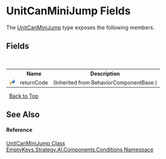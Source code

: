 # UnitCanMiniJump Fields
 

The <a href="T_EmptyKeys_Strategy_AI_Components_Conditions_UnitCanMiniJump">UnitCanMiniJump</a> type exposes the following members.


## Fields
&nbsp;<table><tr><th></th><th>Name</th><th>Description</th></tr><tr><td>![Protected field](media/protfield.gif "Protected field")</td><td>returnCode</td><td> (Inherited from BehaviorComponentBase.)</td></tr></table>&nbsp;
<a href="#unitcanminijump-fields">Back to Top</a>

## See Also


#### Reference
<a href="T_EmptyKeys_Strategy_AI_Components_Conditions_UnitCanMiniJump">UnitCanMiniJump Class</a><br /><a href="N_EmptyKeys_Strategy_AI_Components_Conditions">EmptyKeys.Strategy.AI.Components.Conditions Namespace</a><br />